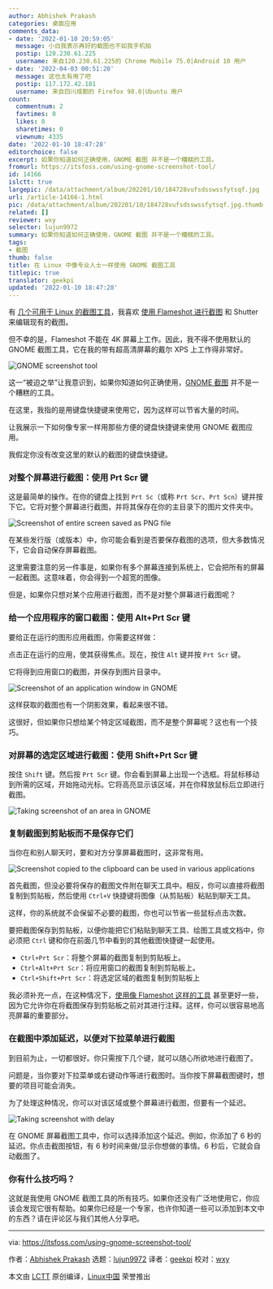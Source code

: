 ```yaml
---
author: Abhishek Prakash
categories: 桌面应用
comments_data:
- date: '2022-01-10 20:59:05'
  message: 小白我表示再好的截图也不如我手机拍
  postip: 120.230.61.225
  username: 来自120.230.61.225的 Chrome Mobile 75.0|Android 10 用户
- date: '2022-04-03 00:51:20'
  message: 这也太有用了吧
  postip: 117.172.42.181
  username: 来自四川成都的 Firefox 98.0|Ubuntu 用户
count:
  commentnum: 2
  favtimes: 0
  likes: 0
  sharetimes: 0
  viewnum: 4335
date: '2022-01-10 18:47:28'
editorchoice: false
excerpt: 如果你知道如何正确使用，GNOME 截图 并不是一个糟糕的工具。
fromurl: https://itsfoss.com/using-gnome-screenshot-tool/
id: 14166
islctt: true
largepic: /data/attachment/album/202201/10/184728vufsdsswssfytsqf.jpg
url: /article-14166-1.html
pic: /data/attachment/album/202201/10/184728vufsdsswssfytsqf.jpg.thumb.jpg
related: []
reviewer: wxy
selector: lujun9972
summary: 如果你知道如何正确使用，GNOME 截图 并不是一个糟糕的工具。
tags:
- 截图
thumb: false
title: 在 Linux 中像专业人士一样使用 GNOME 截图工具
titlepic: true
translator: geekpi
updated: '2022-01-10 18:47:28'
---
```


有 [几个可用于 Linux 的截图工具](https://itsfoss.com/take-screenshot-linux/)，我喜欢 [使用 Flameshot 进行截图](https://itsfoss.com/flameshot/) 和 Shutter 来编辑现有的截图。


但不幸的是，Flameshot 不能在 4K 屏幕上工作。因此，我不得不使用默认的 GNOME 截图工具，它在我的带有超高清屏幕的戴尔 XPS 上工作得非常好。


![GNOME screenshot tool](/data/attachment/album/202201/10/184728vufsdsswssfytsqf.jpg)


这一“被迫之举”让我意识到，如果你知道如何正确使用，[GNOME 截图](https://apps.gnome.org/app/org.gnome.Screenshot/) 并不是一个糟糕的工具。


在这里，我指的是用键盘快捷键来使用它，因为这样可以节省大量的时间。


让我展示一下如何像专家一样用那些方便的键盘快捷键来使用 GNOME 截图应用。


我假定你没有改变这里的默认的截图的键盘快捷键。


### 对整个屏幕进行截图：使用 Prt Scr 键


这是最简单的操作。在你的键盘上找到 `Prt Sc`（或称 `Prt Scr`、`Prt Scn`）键并按下它。它将对整个屏幕进行截图，并将其保存在你的主目录下的图片文件夹中。


![Screenshot of entire screen saved as PNG file](/data/attachment/album/202201/10/184730lqxkzkae00bkke0z.jpg)


在某些发行版（或版本）中，你可能会看到是否要保存截图的选项，但大多数情况下，它会自动保存屏幕截图。


这里需要注意的另一件事是，如果你有多个屏幕连接到系统上，它会把所有的屏幕一起截图。这意味着，你会得到一个超宽的图像。


但是，如果你只想对某个应用进行截图，而不是对整个屏幕进行截图呢？


### 给一个应用程序的窗口截图：使用 Alt+Prt Scr 键


要给正在运行的图形应用截图，你需要这样做：


点击正在运行的应用，使其获得焦点。现在，按住 `Alt` 键并按 `Prt Scr` 键。


它将得到应用窗口的截图，并保存到图片目录中。


![Screenshot of an application window in GNOME](/data/attachment/album/202201/10/184731xy17nm8tzsm9oncs.png)


这样获取的截图也有一个阴影效果，看起来很不错。


这很好，但如果你只想给某个特定区域截图，而不是整个屏幕呢？这也有一个技巧。


### 对屏幕的选定区域进行截图：使用 Shift+Prt Scr 键


按住 `Shift` 键。然后按 `Prt Scr` 键。你会看到屏幕上出现一个选框。将鼠标移动到所需的区域，开始拖动光标。它将高亮显示该区域，并在你释放鼠标后立即进行截图。


![Taking screenshot of an area in GNOME](/data/attachment/album/202201/10/184732oyynvyvmy20n202i.jpg)


### 复制截图到剪贴板而不是保存它们


当你在和别人聊天时，要和对方分享屏幕截图时，这非常有用。


![Screenshot copied to the clipboard can be used in various applications](/data/attachment/album/202201/10/184733n2r1wk32ixow7e42.jpg)


首先截图，但没必要将保存的截图文件附在聊天工具中。相反，你可以直接将截图复制到剪贴板，然后使用 `Ctrl+V` 快捷键将图像（从剪贴板）粘贴到聊天工具。


这样，你的系统就不会保留不必要的截图，你也可以节省一些鼠标点击次数。


要把截图保存到剪贴板，以便你能把它们粘贴到聊天工具、绘图工具或文档中，你必须把 `Ctrl` 键和你在前面几节中看到的其他截图快捷键一起使用。


* `Ctrl+Prt Scr`：将整个屏幕的截图复制到剪贴板上。
* `Ctrl+Alt+Prt Scr`：将应用窗口的截图复制到剪贴板上。
* `Ctrl+Shift+Prt Scr`：将选定区域的截图复制到剪贴板上


我必须补充一点，在这种情况下，[使用像 Flameshot 这样的工具](https://itsfoss.com/flameshot/) 甚至更好一些，因为它允许你在将截图保存到剪贴板之前对其进行注释。这样，你可以很容易地高亮屏幕的重要部分。


### 在截图中添加延迟，以便对下拉菜单进行截图


到目前为止，一切都很好。你只需按下几个键，就可以随心所欲地进行截图了。


问题是，当你要对下拉菜单或右键动作等进行截图时。当你按下屏幕截图键时，想要的项目可能会消失。


为了处理这种情况，你可以对该区域或整个屏幕进行截图，但要有一个延迟。


![Taking screenshot with delay](/data/attachment/album/202201/10/184734sakduppupkvdnrdn.jpg)


在 GNOME 屏幕截图工具中，你可以选择添加这个延迟。例如，你添加了 6 秒的延迟。你点击截图按钮，有 6 秒时间来做/显示你想做的事情。6 秒后，它就会自动截图了。


### 你有什么技巧吗？


这就是我使用 GNOME 截图工具的所有技巧。如果你还没有广泛地使用它，你应该会发现它很有帮助。如果你已经是一个专家，也许你知道一些可以添加到本文中的东西？请在评论区与我们其他人分享吧。




---


via: <https://itsfoss.com/using-gnome-screenshot-tool/>


作者：[Abhishek Prakash](https://itsfoss.com/author/abhishek/) 选题：[lujun9972](https://github.com/lujun9972) 译者：[geekpi](https://github.com/geekpi) 校对：[wxy](https://github.com/wxy)


本文由 [LCTT](https://github.com/LCTT/TranslateProject) 原创编译，[Linux中国](https://linux.cn/) 荣誉推出